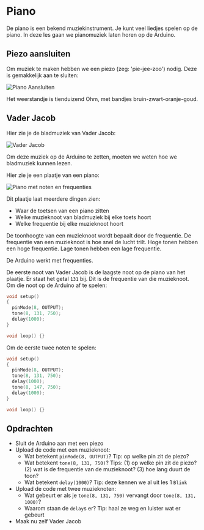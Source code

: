 # Piano

De piano is een bekend muziekinstrument.
Je kunt veel liedjes spelen op de piano.
In deze les gaan we pianomuziek laten horen op de Arduino.

## Piezo aansluiten

Om muziek te maken hebben we een piezo (zeg: 'pie-jee-zoo') nodig.
Deze is gemakkelijk aan te sluiten:

![Piano Aansluiten](PianoAansluiten.png)

Het weerstandje is tienduizend Ohm, met bandjes bruin-zwart-oranje-goud.

## Vader Jacob

Hier zie je de bladmuziek van Vader Jacob:

![Vader Jacob](VaderJacob.png)

Om deze muziek op de Arduino te zetten, moeten we weten hoe we bladmuziek kunnen lezen.

Hier zie je een plaatje van een piano:

![Piano met noten en frequenties](PianoNotenFrequenties.png)

Dit plaatje laat meerdere dingen zien:

 * Waar de toetsen van een piano zitten
 * Welke muzieknoot van bladmuziek bij elke toets hoort
 * Welke frequentie bij elke muzieknoot hoort

De toonhoogte van een muzieknoot wordt bepaalt door de frequentie.
De frequentie van een muzieknoot is hoe snel de lucht trilt.
Hoge tonen hebben een hoge frequentie.
Lage tonen hebben een lage frequentie.

De Arduino werkt met frequenties.

De eerste noot van Vader Jacob is de laagste noot op de piano van het plaatje.
Er staat het getal `131` bij. Dit is de frequentie van die muzieknoot.
Om die noot op de Arduino af te spelen:

```c++
void setup() 
{
  pinMode(8, OUTPUT);
  tone(8, 131, 750);
  delay(1000);
}

void loop() {}
```

Om de eerste twee noten te spelen:

```c++
void setup() 
{
  pinMode(8, OUTPUT);
  tone(8, 131, 750);
  delay(1000);
  tone(8, 147, 750);
  delay(1000);
}

void loop() {}
```


## Opdrachten

 * Sluit de Arduino aan met een piezo
 * Upload de code met een muzieknoot:
   * Wat betekent `pinMode(8, OUTPUT)`? Tip: op welke pin zit de piezo?
   * Wat betekent `tone(8, 131, 750)`? Tips: (1) op welke pin zit de piezo? (2) wat is de frequentie van de muzieknoot? (3) hoe lang duurt de toon?
   * Wat betekent `delay(1000)`? Tip: deze kennen we al uit les 1 `Blink`
 * Upload de code met twee muzieknoten:
   * Wat gebeurt er als je `tone(8, 131, 750)` vervangt door `tone(8, 131, 1000)`?
   * Waarom staan de `delay`s er? Tip: haal ze weg en luister wat er gebeurt
 * Maak nu zelf Vader Jacob
